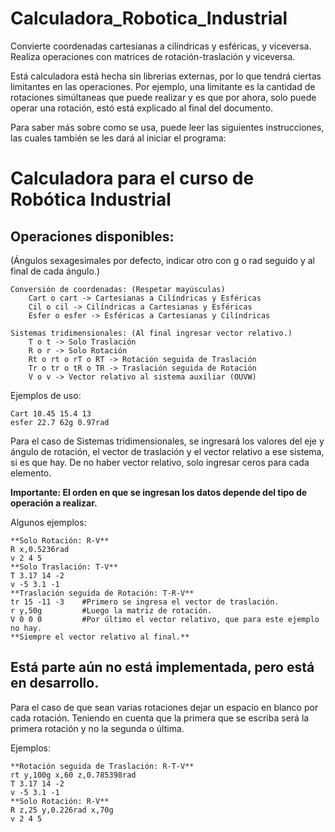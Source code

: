 # Calculadora_Robotica_Industrial
Convierte coordenadas cartesianas a cilíndricas y esféricas, y viceversa. Realiza operaciones con matrices de rotación-traslación y viceversa.

Está calculadora está hecha sin librerias externas, por lo que tendrá ciertas limitantes en las operaciones.
Por ejemplo, una limitante es la cantidad de rotaciones simúltaneas que puede realizar y es que por ahora, solo puede operar una rotación, estó está explicado al final del documento.

Para saber más sobre como se usa, puede leer las siguientes instrucciones, las cuales también se les dará al iniciar el programa:

# **Calculadora para el curso de Robótica Industrial**
## Operaciones disponibles:
(Ángulos sexagesimales por defecto, indicar otro con g o rad seguido y al final de cada ángulo.)

	Conversión de coordenadas: (Respetar mayúsculas)
		Cart o cart -> Cartesianas a Cilíndricas y Esféricas
		Cil o cil -> Cilíndricas a Cartesianas y Esféricas
     	Esfer o esfer -> Esféricas a Cartesianas y Cilíndricas

	Sistemas tridimensionales: (Al final ingresar vector relativo.)
        T o t -> Solo Traslación
        R o r -> Solo Rotación
        Rt o rt o rT o RT -> Rotación seguida de Traslación
        Tr o tr o tR o TR -> Traslación seguida de Rotación
        V o v -> Vector relativo al sistema auxiliar (OUVW)

Ejemplos de uso:

	Cart 10.45 15.4 13
    esfer 22.7 62g 0.97rad

Para el caso de Sistemas tridimensionales, se ingresará los valores del eje y ángulo de rotación, el vector de traslación y el vector relativo a ese sistema, si es que hay.
De no haber vector relativo, solo ingresar ceros para cada elemento.

**Importante: El orden en que se ingresan los datos depende del tipo de operación a realizar.**

Algunos ejemplos:

    **Solo Rotación: R-V**
    R x,0.5236rad
    v 2 4 5
    **Solo Traslación: T-V**
    T 3.17 14 -2
    v -5 3.1 -1
    **Traslación seguida de Rotación: T-R-V**
    tr 15 -11 -3    #Primero se ingresa el vector de traslación.
    r y,50g         #Luego la matriz de rotación.
    V 0 0 0         #Por último el vector relativo, que para este ejemplo no hay.
    **Siempre el vector relativo al final.**

## Está parte aún no está implementada, pero está en desarrollo.
Para el caso de que sean varias rotaciones dejar un espacio en blanco por cada rotación.
Teniendo en cuenta que la primera que se escriba será la primera rotación y no la segunda o última.

Ejemplos:

	**Rotación seguida de Traslación: R-T-V**
    rt y,100g x,60 z,0.785398rad
    T 3.17 14 -2
    v -5 3.1 -1
    **Solo Rotación: R-V**
    R z,25 y,0.226rad x,70g
    v 2 4 5
